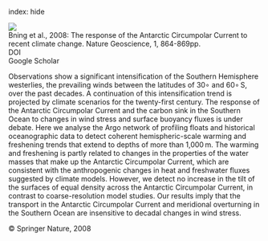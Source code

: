 index: hide

<div class="Citation">
    <div class="Citation-thumb CitationThumb-linked"  data-href="https://doi.org/10.1038/ngeo362">
      <img src="https://static.claimspace.cloud/climate-study-static/refs/thumbs/12/Bning_et_al_2008-thumb.png" />
    </div>

  <div class="Citation-body">
    <div class="Citation-text">Bning et al., 2008: The response of the Antarctic Circumpolar Current to recent climate change. <span class="Article-journal">Nature Geoscience, </span><span class="Article-volume">1, </span>864-869pp.</div>
    <div class="Citation-links">
      <div class="CitationLink" data-href="https://doi.org/10.1038/ngeo362">
        <div class="CitationLink-icon CitationLink-Doi"></div>
        <div class="CitationLink-text">DOI</div>
      </div>
      <div class="CitationLink" data-href="https://scholar.google.com/scholar?q=10.1038/ngeo362">
        <div class="CitationLink-icon CitationLink-Scholar"></div>
        <div class="CitationLink-text">Google Scholar</div>
      </div>
    </div>
  </div>
</div>

Observations show a significant intensification of the Southern Hemisphere westerlies, the prevailing winds between the latitudes of 30∘ and 60∘ S, over the past decades. A continuation of this intensification trend is projected by climate scenarios for the twenty-first century. The response of the Antarctic Circumpolar Current and the carbon sink in the Southern Ocean to changes in wind stress and surface buoyancy fluxes is under debate. Here we analyse the Argo network of profiling floats and historical oceanographic data to detect coherent hemispheric-scale warming and freshening trends that extend to depths of more than 1,000 m. The warming and freshening is partly related to changes in the properties of the water masses that make up the Antarctic Circumpolar Current, which are consistent with the anthropogenic changes in heat and freshwater fluxes suggested by climate models. However, we detect no increase in the tilt of the surfaces of equal density across the Antarctic Circumpolar Current, in contrast to coarse-resolution model studies. Our results imply that the transport in the Antarctic Circumpolar Current and meridional overturning in the Southern Ocean are insensitive to decadal changes in wind stress.

<div class="Citation-copy">
&copy; Springer Nature, 2008
</div>